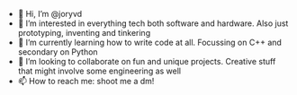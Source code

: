 - 👋 Hi, I’m @joryvd
- 👀 I’m interested in everything tech both software and hardware. Also just prototyping, inventing and tinkering
- 🌱 I’m currently learning how to write code at all. Focussing on C++ and secondary on Python
- 💞️ I’m looking to collaborate on fun and unique projects. Creative stuff that might involve some engineering as well
- 📫 How to reach me: shoot me a dm!

<!---
joryvd/joryvd is a ✨ special ✨ repository because its `README.md` (this file) appears on your GitHub profile.
You can click the Preview link to take a look at your changes.
--->
